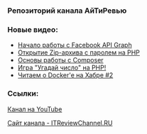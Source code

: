 ### Репозиторий канала АйТиРевью

### Новые видео:
<!-- YOUTUBE:START -->
- [Начало работы с Facebook API Graph](https://www.youtube.com/watch?v=qmSGxpLcfoo)
- [Открытие Zip-архива с паролем на PHP](https://www.youtube.com/watch?v=4W5XFH-hBlI)
- [Основы работы с Composer](https://www.youtube.com/watch?v=Yc3zcXfys2w)
- [Игра "Угадай число" на PHP!](https://www.youtube.com/watch?v=HFGtB_aCuOg)
- [Читаем о Docker'e на Хабре #2](https://www.youtube.com/watch?v=dRzx4r6S-_I)
<!-- YOUTUBE:END -->

### Ссылки:
[Канал на YouTube](https://www.youtube.com/channel/UCVuN6oJcUJnk2AwAe23jKhQ)

[Сайт канала - ITReviewChannel.RU](https://itreviewchannel.ru/)
